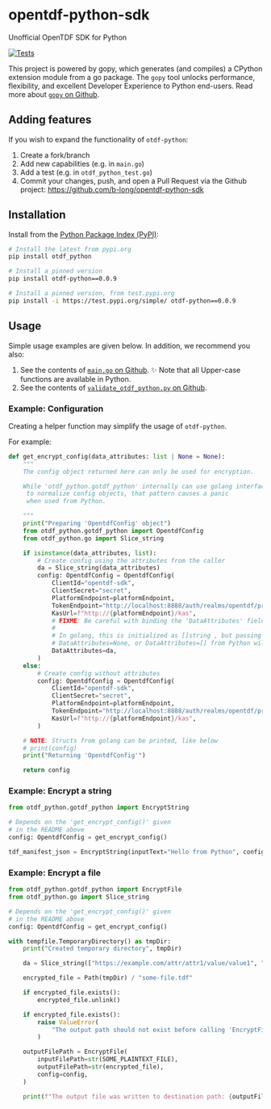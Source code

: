 # opentdf-python-sdk

Unofficial OpenTDF SDK for Python

[![Tests](https://github.com/b-long/opentdf-python-sdk/workflows/PyPIBuild/badge.svg)](https://github.com/b-long/opentdf-python-sdk/actions?query=workflow%3APyPIBuild)

This project is powered by gopy, which generates (and compiles) a CPython extension module from a go package.  The `gopy`
tool unlocks performance, flexibility, and excellent Developer Experience to Python end-users.  Read more about
[`gopy` on Github](https://github.com/go-python/gopy).

## Adding features

If you wish to expand the functionality of `otdf-python`:

1. Create a fork/branch
1. Add new capabilities (e.g. in `main.go`)
1. Add a test (e.g. in `otdf_python_test.go`)
1. Commit your changes, push, and open a Pull Request via
the Github project: https://github.com/b-long/opentdf-python-sdk

## Installation

Install from the [Python Package Index (PyPI)](https://pypi.org):

```bash
# Install the latest from pypi.org
pip install otdf_python

# Install a pinned version
pip install otdf-python==0.0.9

# Install a pinned version, from test.pypi.org
pip install -i https://test.pypi.org/simple/ otdf-python==0.0.9
```

## Usage

Simple usage examples are given below.  In addition, we recommend you also:

1. See the contents of [`main.go` on Github](https://github.com/b-long/opentdf-python-sdk/blob/main/main.go).  ✨ Note that all Upper-case functions are available in Python.
1. See the contents of [`validate_otdf_python.py` on Github](https://github.com/b-long/opentdf-python-sdk/blob/main/validate_otdf_python.py).

### Example: Configuration

Creating a helper function may simplify the usage of `otdf-python`.

For example:

```python
def get_encrypt_config(data_attributes: list | None = None):
    """
    The config object returned here can only be used for encryption.

    While 'otdf_python.gotdf_python' internally can use golang interfaces,
     to normalize config objects, that pattern causes a panic
     when used from Python.

    """
    print("Preparing 'OpentdfConfig' object")
    from otdf_python.gotdf_python import OpentdfConfig
    from otdf_python.go import Slice_string

    if isinstance(data_attributes, list):
        # Create config using the attributes from the caller
        da = Slice_string(data_attributes)
        config: OpentdfConfig = OpentdfConfig(
            ClientId="opentdf-sdk",
            ClientSecret="secret",
            PlatformEndpoint=platformEndpoint,
            TokenEndpoint="http://localhost:8888/auth/realms/opentdf/protocol/openid-connect/token",
            KasUrl=f"http://{platformEndpoint}/kas",
            # FIXME: Be careful with binding the 'DataAttributes' field on this struct.
            #
            # In golang, this is initialized as []string , but passing
            # DataAttributes=None, or DataAttributes=[] from Python will fail.
            DataAttributes=da,
        )
    else:
        # Create config without attributes
        config: OpentdfConfig = OpentdfConfig(
            ClientId="opentdf-sdk",
            ClientSecret="secret",
            PlatformEndpoint=platformEndpoint,
            TokenEndpoint="http://localhost:8888/auth/realms/opentdf/protocol/openid-connect/token",
            KasUrl=f"http://{platformEndpoint}/kas",
        )

    # NOTE: Structs from golang can be printed, like below
    # print(config)
    print("Returning 'OpentdfConfig'")

    return config
```


### Example: Encrypt a string

```python
from otdf_python.gotdf_python import EncryptString

# Depends on the 'get_encrypt_config()' given
# in the README above
config: OpentdfConfig = get_encrypt_config()

tdf_manifest_json = EncryptString(inputText="Hello from Python", config=config)
```

### Example: Encrypt a file

```python
from otdf_python.gotdf_python import EncryptFile
from otdf_python.go import Slice_string

# Depends on the 'get_encrypt_config()' given
# in the README above
config: OpentdfConfig = get_encrypt_config()

with tempfile.TemporaryDirectory() as tmpDir:
    print("Created temporary directory", tmpDir)

    da = Slice_string(["https://example.com/attr/attr1/value/value1", "https://example.com/attr/attr1/value/value2"])

    encrypted_file = Path(tmpDir) / "some-file.tdf"

    if encrypted_file.exists():
        encrypted_file.unlink()

    if encrypted_file.exists():
        raise ValueError(
            "The output path should not exist before calling 'EncryptFile()'."
        )

    outputFilePath = EncryptFile(
        inputFilePath=str(SOME_PLAINTEXT_FILE),
        outputFilePath=str(encrypted_file),
        config=config,
    )

    print(f"The output file was written to destination path: {outputFilePath}")

```
